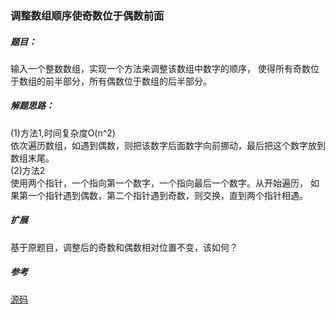 ### 调整数组顺序使奇数位于偶数前面

##### 题目：

输入一个整数数组，实现一个方法来调整该数组中数字的顺序，
使得所有奇数位于数组的前半部分，所有偶数位于数组的后半部分。

##### 解题思路：
(1)方法1,时间复杂度O(n^2)
<br/>依次遍历数组，如遇到偶数，则把该数字后面数字向前挪动，最后把这个数字放到数组末尾。
<br/>(2)方法2
<br/>使用两个指针，一个指向第一个数字，一个指向最后一个数字。从开始遍历，
如果第一个指针遇到偶数，第二个指针遇到奇数，则交换，直到两个指针相遇。

##### 扩展
基于原题目，调整后的奇数和偶数相对位置不变，该如何？

##### 参考
[源码](./Main.java)